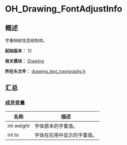 # OH_Drawing_FontAdjustInfo
<!--Kit: ArkGraphics 2D-->
<!--Subsystem: Graphics-->
<!--Owner: @oh_wangxk;@gmiao522;@Lem0nC-->
<!--SE: @liumingxiang-->
<!--TSE: @yhl0101-->
## 概述

字重映射信息结构体。

**起始版本：** 12

**相关模块：** [Drawing](capi-drawing.md)

**所在头文件：** [drawing_text_typography.h](capi-drawing-text-typography-h.md)

## 汇总

### 成员变量

| 名称 | 描述 |
| -- | -- |
| int weight | 字体原本的字重值。 |
| int to | 字体在应用中显示的字重值。 |


